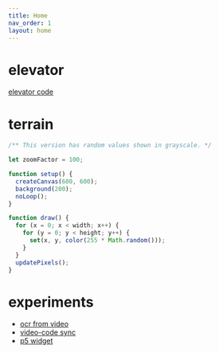 ```yaml
---
title: Home
nav_order: 1
layout: home
---
```


# elevator

[elevator code](https://github.com/woodstockcs/games-class-docs/blob/main/elevator-saga.js)

# terrain

```javascript
/** This version has random values shown in grayscale. */

let zoomFactor = 100;

function setup() {
  createCanvas(600, 600);
  background(200);
  noLoop();
}

function draw() {
  for (x = 0; x < width; x++) {
    for (y = 0; y < height; y++) {
      set(x, y, color(255 * Math.random()));
    }
  }
  updatePixels();
}
```

# experiments

- [ocr from video](./experiments/ocr-test.html)
- [video-code sync](./experiments/test.html)
- [p5 widget](./experiments/widget.html)
